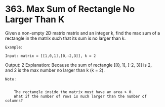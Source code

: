 # 363. Max Sum of Rectangle No Larger Than K

Given a non-empty 2D matrix matrix and an integer k, find the max sum of a
        rectangle in the matrix such that its sum is no larger than k.

    Example:

    Input: matrix = [[1,0,1],[0,-2,3]], k = 2
Output: 2
Explanation: Because the sum of rectangle [[0, 1], [-2, 3]] is 2,
             and 2 is the max number no larger than k (k = 2).

    Note:

    
        The rectangle inside the matrix must have an area > 0.
        What if the number of rows is much larger than the number of columns?